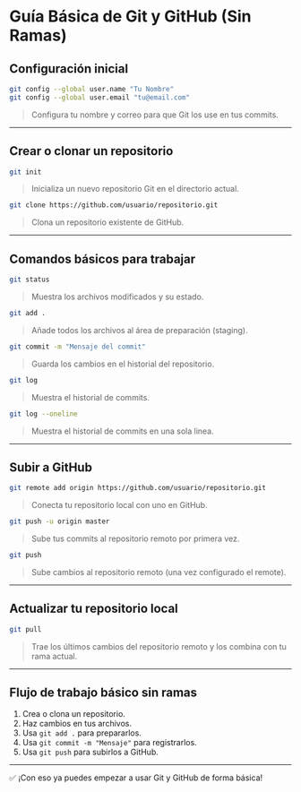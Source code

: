 # Guía Básica de Git y GitHub (Sin Ramas)

## Configuración inicial

```bash
git config --global user.name "Tu Nombre"
git config --global user.email "tu@email.com"
```

> Configura tu nombre y correo para que Git los use en tus commits.

---

## Crear o clonar un repositorio

```bash
git init
```
> Inicializa un nuevo repositorio Git en el directorio actual.

```bash
git clone https://github.com/usuario/repositorio.git
```
> Clona un repositorio existente de GitHub.

---

## Comandos básicos para trabajar

```bash
git status
```
> Muestra los archivos modificados y su estado.

```bash
git add .
```
> Añade todos los archivos al área de preparación (staging).

```bash
git commit -m "Mensaje del commit"
```
> Guarda los cambios en el historial del repositorio.

```bash
git log
```
> Muestra el historial de commits.

```bash
git log --oneline
```
> Muestra el historial de commits en una sola linea.

---

## Subir a GitHub

```bash
git remote add origin https://github.com/usuario/repositorio.git
```
> Conecta tu repositorio local con uno en GitHub.

```bash
git push -u origin master
```
> Sube tus commits al repositorio remoto por primera vez.

```bash
git push
```
> Sube cambios al repositorio remoto (una vez configurado el remote).

---

## Actualizar tu repositorio local

```bash
git pull
```
> Trae los últimos cambios del repositorio remoto y los combina con tu rama actual.

---

## Flujo de trabajo básico sin ramas

1. Crea o clona un repositorio.
2. Haz cambios en tus archivos.
3. Usa `git add .` para prepararlos.
4. Usa `git commit -m "Mensaje"` para registrarlos.
5. Usa `git push` para subirlos a GitHub.

---

✅ ¡Con eso ya puedes empezar a usar Git y GitHub de forma básica!